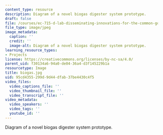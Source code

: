 ```yaml
---
content_type: resource
description: Diagram of a novel biogas digester system prototype.
draft: false
file: /courses/ec-715-d-lab-disseminating-innovations-for-the-common-good-spring-2007/95cd4355299d9d44dfab37be4430c4f5_biogas.jpg
file_type: image/jpeg
image_metadata:
  caption: ''
  credit: ''
  image-alt: Diagram of a novel biogas digester system prototype.
learning_resource_types:
- Projects
license: https://creativecommons.org/licenses/by-nc-sa/4.0/
parent_uid: f30134a6-94a0-de04-36a4-d3f145229b1a
resourcetype: Image
title: biogas.jpg
uid: 95cd4355-299d-9d44-dfab-37be4430c4f5
video_files:
  video_captions_file: ''
  video_thumbnail_file: ''
  video_transcript_file: ''
video_metadata:
  video_speakers: ''
  video_tags: ''
  youtube_id: ''
---
```

Diagram of a novel biogas digester system prototype.
